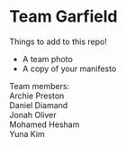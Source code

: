 # Team Garfield

Things to add to this repo!
- A team photo
- A copy of your manifesto

Team members:  
Archie Preston  
Daniel Diamand  
Jonah Oliver  
Mohamed Hesham  
Yuna Kim  
